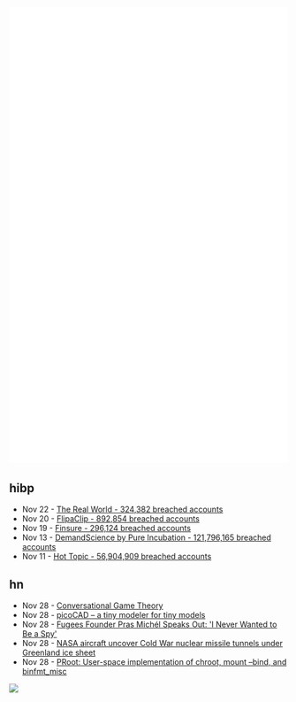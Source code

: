 ![Metrics](https://raw.githubusercontent.com/phixion/phixion/master/metrics.svg)

## hibp

<!--
for https://github.com/phixion/phixion/blob/main/.github/workflows/feeds.yml
-->
<!--START_SECTION:haveibeenpwnd-->
- Nov 22 - [The Real World - 324,382 breached accounts](https://haveibeenpwned.com/PwnedWebsites#TheRealWorld)
- Nov 20 - [FlipaClip - 892,854 breached accounts](https://haveibeenpwned.com/PwnedWebsites#FlipaClip)
- Nov 19 - [Finsure - 296,124 breached accounts](https://haveibeenpwned.com/PwnedWebsites#Finsure)
- Nov 13 - [DemandScience by Pure Incubation - 121,796,165 breached accounts](https://haveibeenpwned.com/PwnedWebsites#DemandScience)
- Nov 11 - [Hot Topic - 56,904,909 breached accounts](https://haveibeenpwned.com/PwnedWebsites#HotTopic)
<!--END_SECTION:haveibeenpwnd-->

## hn

<!--
for https://github.com/phixion/phixion/blob/main/.github/workflows/feeds.yml
-->
<!--START_SECTION:hn-->
- Nov 28 - [Conversational Game Theory](https://aikiwiki.com/)
- Nov 28 - [picoCAD – a tiny modeler for tiny models](https://store.steampowered.com/app/2800590/picoCAD/)
- Nov 28 - [Fugees Founder Pras Michél Speaks Out: 'I Never Wanted to Be a Spy'](https://variety.com/2024/music/news/fugees-pras-michel-conviction-legal-battle-22-years-prison-1236224041/)
- Nov 28 - [NASA aircraft uncover Cold War nuclear missile tunnels under Greenland ice sheet](https://www.space.com/the-universe/earth/nasa-aircraft-uncovers-site-of-secret-cold-war-nuclear-missile-tunnels-under-greenland-ice-sheet)
- Nov 28 - [PRoot: User-space implementation of chroot, mount –bind, and binfmt_misc](https://proot-me.github.io/)
<!--END_SECTION:hn-->

<!--
for https://yhype.me
-->
![](https://hit.yhype.me/github/profile?user_id=13013670)
